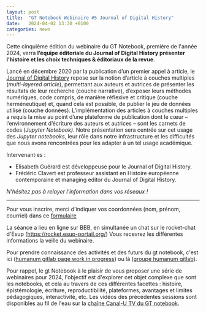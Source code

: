 ```yaml
---
layout: post
title:  "GT Notebook Webinaire #5 Journal of Digital History"
date:   2024-04-02 13:30 +0100
categories: news
---
```


Cette cinquième édition du webinaire du GT Notebook, première de l'année 2024, verra **l’équipe éditoriale du Journal of Digital History présenter l’histoire et les choix techniques & éditoriaux de la revue**.

Lancé en décembre 2020 par la publication d’un premier appel à article, le [Journal of Digital History](https://journalofdigitalhistory.org/en) repose sur la notion d’article à couches multiples (*multi-layered article*), permettant aux auteurs et autrices de présenter les résultats de leur recherche (couche narrative), d’exposer leurs méthodes numériques, code compris, de manière réflexive et critique (couche herméneutique) et, quand cela est possible, de publier le jeu de données utilisé (couche données). L’implémentation des articles à couches multiples a requis la mise au point d’une plateforme de publication dont le cœur – l’environnement d’écriture des auteurs et autrices – sont les carnets de codes (*Jupyter Notebook)*. Notre présentation sera centrée sur cet usage des *Jupyter notebooks*, leur rôle dans notre infrastructure et les difficultés que nous avons rencontrées pour les adapter à un tel usage académique.

Intervenant·es : 
- Elisabeth Guérard est développeuse pour le Journal of Digital History. 
- Frédéric Clavert est professeur assistant en Histoire européenne contemporaine et managing editor du Journal of Digital History.

*N'hésitez pas à relayer l'information dans vos réseaux !*

---

Pour vous inscrire, merci d'indiquer vos coordonnées (nom, prénom, courriel) dans ce [formulaire](https://enquetes-ng.univ-rouen.fr/index.php/719751?lang=fr)

La séance a lieu en ligne sur BBB, en simultanée un chat sur le rocket-chat d'Esup (https://rocket.esup-portail.org/) Vous recevrez les différentes informations la veille du webinaire.

Pour prendre connaissance des activités et des futurs du gt notebook, c'est ici ([humanum gitlab page work in progress](https://gt-notebook.gitpages.huma-num.fr/site_quarto/)) ou là ([groupe humanum gitlab](https://gitlab.huma-num.fr/gt-notebook)).

Pour rappel, le gt Notebook à le plaisir de vous proposer une série de webinaires pour 2024, l'objectif est d'explorer cet objet complexe que sont les notebooks, et cela au travers de ces différentes facettes : histoire, épistémologie, écriture, reproductibilité, plateformes, avantages et limites pédagogiques, interactivité, etc. Les vidéos des précédentes sessions sont  disponibles au fil de l'eau sur  la [chaîne Canal-U TV du GT notebook](https://www.canal-u.tv/chaines/gt-notebook/).

